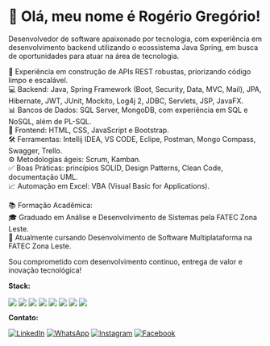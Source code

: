 # 👋 Olá, meu nome é Rogério Gregório!

<p align="left"> 

Desenvolvedor de software apaixonado por tecnologia, com experiência em desenvolvimento backend utilizando o ecossistema Java Spring, em busca de oportunidades para atuar na área de tecnologia.

🚀 Experiência em construção de APIs REST robustas, priorizando código limpo e escalável.  
💻 Backend: Java, Spring Framework (Boot, Security, Data, MVC, Mail), JPA, Hibernate, JWT, JUnit, Mockito, Log4j 2, JDBC, Servlets, JSP, JavaFX.  
📊 Bancos de Dados: SQL Server, MongoDB, com experiência em SQL e NoSQL, além de PL-SQL.  
🎨 Frontend: HTML, CSS, JavaScript e Bootstrap.  
🛠️ Ferramentas: Intellij IDEA, VS CODE, Eclipe, Postman, Mongo Compass, Swagger, Trello.  
⚙️ Metodologias ágeis: Scrum, Kamban.  
✅ Boas Práticas: princípios SOLID, Design Patterns, Clean Code, documentação UML.  
📈 Automação em Excel: VBA (Visual Basic for Applications).  

📚 Formação Acadêmica:  
🎓 Graduado em Análise e Desenvolvimento de Sistemas pela FATEC Zona Leste.  
📖 Atualmente cursando Desenvolvimento de Software Multiplataforma na FATEC Zona Leste.  

Sou comprometido com desenvolvimento contínuo, entrega de valor e inovação tecnológica!  

</p>

<p align="left">
  <strong>Stack:</strong>
  <div align="left">
  <img align="center" src="https://img.shields.io/badge/Java-%238D6748.svg?style=flat&logo=gitea&logoColor=white">
  <img align="center" src="https://img.shields.io/badge/Spring-%236DB33F.svg?style=flat&logo=spring&logoColor=white">
  <img align="center" src="https://img.shields.io/badge/SQL%20Sever-%23007ACC?style=flat&logo=microsoft%20sql%20server&logoColor=white">
  <img align="center" src="https://img.shields.io/badge/MongoDB-%2347A248.svg?style=flat&logo=mongodb&logoColor=white">
  <img align="center" src="https://img.shields.io/badge/HTML5-%23E34F26.svg?style=flat&logo=html5&logoColor=white">
  <img align="center" src="https://img.shields.io/badge/CSS3-%231572B6.svg?style=flat&logo=css3&logoColor=white">
  <img align="center" src="https://img.shields.io/badge/Javascript-%23323330.svg?style=flat&logo=javascript&logoColor=%23F7DF1E">
  <img align="center" src="https://img.shields.io/badge/Node.js-%23339933.svg?style=flat&logo=nodedotjs&logoColor=white">
</div>
</p>

<p align="left">
   <strong>Contato:</strong>
</p>

<p align="left">
  <a href="https://www.linkedin.com/in/rogeriogregorio/" title="LinkedIn">
  <img src="https://img.shields.io/badge/-Linkedin-0e76a8?style=flat-square&logo=Linkedin&logoColor=white&link=https://www.linkedin.com/in/rogeriogregorio" alt="LinkedIn"/></a>
  <a href="https://wa.me/5511961914439" title="WhatsApp">
  <img src="https://img.shields.io/badge/-WhatsApp-25d366?style=flat-square&labelColor=25d366&logo=whatsapp&logoColor=white&link=https://wa.me/5511961914439" alt="WhatsApp"/></a>
  <a href="https://www.instagram.com/rogeriogregorio_" title="Instagram">
  <img src="https://img.shields.io/badge/-Instagram-DF0174?style=flat-square&labelColor=DF0174&logo=instagram&logoColor=white&link=https://www.instagram.com/rogeriogregorio_" alt="Instagram"/></a>
  <a href="https://web.facebook.com/rogeriogregorio93" title="Facebook">
  <img src="https://img.shields.io/badge/-Facebook-3b5998?style=flat-square&labelColor=3b5998&logo=facebook&logoColor=white&link=https://web.facebook.com/rogeriogregorio93" alt="Facebook"/></a>
</p>



